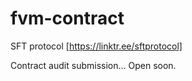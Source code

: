 # fvm-contract

SFT protocol [https://linktr.ee/sftprotocol]

Contract audit submission...
Open soon.